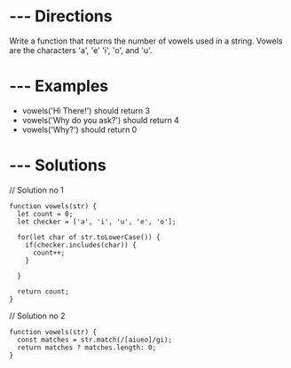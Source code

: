 # --- Directions

Write a function that returns the number of vowels
used in a string.  Vowels are the characters 'a', 'e'
'i', 'o', and 'u'.

# --- Examples
  * vowels('Hi There!') should return 3
  * vowels('Why do you ask?') should return 4
  * vowels('Why?') should return 0


# --- Solutions

// Solution no 1

    function vowels(str) {
      let count = 0;
      let checker = ['a', 'i', 'u', 'e', 'o'];

      for(let char of str.toLowerCase()) {
        if(checker.includes(char)) {
          count++;
        }

      }

      return count;
    }


// Solution no 2

    function vowels(str) {
      const matches = str.match(/[aiueo]/gi);
      return matches ? matches.length: 0;
    }